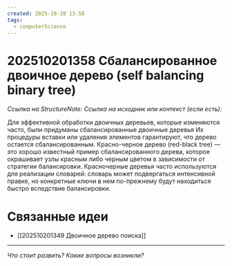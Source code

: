 ```yaml
---
created: 2025-10-20 13:58
tags:
  - computerScience
---
```

# 202510201358 Сбалансированное двоичное дерево (self balancing binary tree)

*Ссылка на StructureNote:*
*Ссылка на исходник или контекст (если есть):* 

Для эффективной обработки двоичных деревьев, которые изменяются часто, были придуманы сбалансированные двоичные деревья Их процедуры вставки или удаления элементов гарантируют, что дерево остается сбалансированным. Красно-черное дерево (red-black tree) — это хорошо известный пример сбалансированного дерева, которое окрашивает узлы красным либо черным цветом в зависимости от стратегии балансировки. Красночерные деревья часто используются для реализации словарей: словарь может подвергаться интенсивной правке, но конкретные ключи в нем по-прежнему будут находиться быстро вследствие балансировки.

# Связанные идеи

- [[202510201349 Двоичное дерево поиска]]
---

*Что стоит развить? Какие вопросы возникли?*
